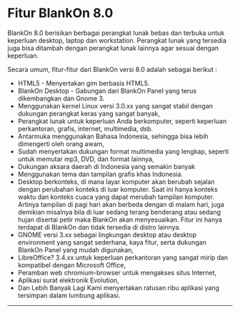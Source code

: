 # Fitur BlankOn 8.0
BlankOn 8.0 berisikan berbagai perangkat lunak bebas dan terbuka untuk keperluan desktop, laptop dan workstation. Perangkat lunak yang tersedia juga
bisa ditambah dengan perangkat lunak lainnya agar sesuai dengan keperluan.

Secara umum, fitur-fitur dari BlankOn versi 8.0 adalah sebagai berikut :
  * HTML5 - Menyertakan gim berbasis HTML5.
  * BlankOn Desktop - Gabungan dari BlankOn Panel yang terus dikembangkan dan Gnome 3.
  * Menggunakan kernel Linux versi 3.0.xx yang sangat stabil dengan dukungan perangkat keras yang sangat banyak,
  * Perangkat lunak untuk keperluan Anda berkomputer, seperti keperluan perkantoran, grafis, internet, multimedia, dsb.
  * Antarmuka menggunakan Bahasa Indonesia, sehingga bisa lebih dimengerti oleh orang awam,
  * Sudah menyertakan dukungan format multimedia yang lengkap, seperti untuk memutar mp3, DVD, dan format lainnya,
  * Dukungan aksara daerah di Indonesia yang semakin banyak
  * Menggunakan tema dan tampilan grafis khas Indonesia.
  * Desktop berkonteks, di mana layar komputer akan berubah sejalan dengan perubahan konteks di luar komputer. Saat ini hanya konteks waktu dan
      konteks cuaca yang dapat merubah tampilan komputer. Artinya tampilan di pagi hari akan berbeda dengan di malam hari, juga demikian misalnya bila
      di luar sedang terang benderang atau sedang hujan disertai petir maka BlankOn akan menyesuaikan. Fitur ini hanya terdapat di BlankOn dan tidak
      tersedia di distro lainnya.
  * GNOME versi 3.xx sebagai lingkungan desktop atau desktop environment yang sangat sederhana, kaya fitur, serta dukungan BlankOn Panel yang mudah
      digunakan,
  * LibreOffice? 3.4.xx untuk keperluan perkantoran yang sangat mirip dan kompatibel dengan Microsoft Office,
  * Peramban web chromium-browser untuk mengakses situs Internet,
  * Aplikasi surat elektronik Evolution,
  * Dan Lebih Banyak Lagi Kami menyertakan ratusan ribu aplikasi yang tersimpan dalam lumbung aplikasi.



---
 



